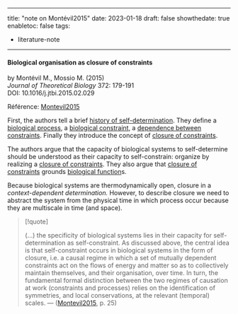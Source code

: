 
---
title: "note on Montévil2015"
date: 2023-01-18
draft: false
showthedate: true
enabletoc: false
tags:
- literature-note
---

#### **Biological organisation as closure of constraints**     
by Montévil M., Mossio M. (2015)         
*Journal of Theoretical Biology* 372: 179-191       
DOI: 10.1016/j.jtbi.2015.02.029     

Référence:  [Montevil2015](reference/Montevil2015.md)

First, the authors tell a brief [history of self-determination](note/history%20of%20self-determination.md). They define a [biological process](concept/biological%20process.md), a [biological constraint](concept/biological%20constraint.md), a [dependence between constraints](definition/dependence%20between%20constraints.md). Finally they introduce the concept of [closure of constraints](concept/closure%20of%20constraints.md).

The authors argue that the capacity of biological systems to self-determine should be understood as their capacity to self-constrain: organize by realizing a [closure of constraints](concept/closure%20of%20constraints.md). 
They also argue that [closure of constraints](concept/closure%20of%20constraints.md) grounds [biological function](concept/biological%20function.md)s. 

Because biological systems are thermodynamically open, closure in a *context-dependent determination.* However, to  describe closure we need to abstract the system from the physical time in which process occur because they are multiscale in time (and space).


> [!quote] 
>
>(...) the specificity of biological systems lies in their capacity for self-determination as self-constraint. As discussed above, the central idea is that self-constraint occurs in biological systems in the form of closure, i.e. a causal regime in which a set of mutually dependent constraints act on the flows of energy and matter so as to collectively maintain themselves, and their organisation, over time. In turn, the fundamental formal distinction between the two regimes of causation at work (constraints and processes) relies on the identification of symmetries, and local conservations, at the relevant (temporal) scales. —  ([Montevil2015](reference/Montevil2015.md), p. 25) 


